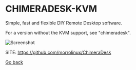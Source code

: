 # CHIMERADESK-KVM
 
 Simple, fast and flexible DIY Remote Desktop software.
 
 For a version without the KVM support, see "chimeradesk".
 
 ![Screenshot](https://raw.githubusercontent.com/morrolinux/ChimeraDesk/main/media/ChimeraDesk_demo.gif)
 
 SITE: https://github.com/morrolinux/ChimeraDesk

 [Go back](https://portable-linux-apps.github.io/apps.html)
